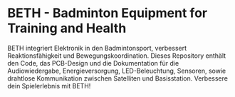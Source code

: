 # BETH - Badminton Equipment for Training and Health
BETH integriert Elektronik in den Badmintonsport, verbessert Reaktionsfähigkeit und Bewegungskoordination. Dieses Repository enthält den Code, das PCB-Design und die Dokumentation für die Audiowiedergabe, Energieversorgung, LED-Beleuchtung, Sensoren, sowie drahtlose Kommunikation zwischen Satelliten und Basisstation. Verbessere dein Spielerlebnis mit BETH!
